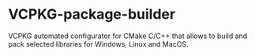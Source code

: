 # VCPKG-package-builder
VCPKG automated configurator for CMake C/C++ that allows to build and pack selected libraries for Windows, Linux and MacOS.
